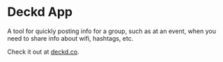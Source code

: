 # Deckd App

A tool for quickly posting info for a group, such as at an event, when you need to share info about wifi, hashtags, etc.

Check it out at [deckd.co](http://deckd.co).
